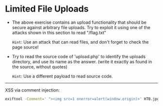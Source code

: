 # Limited File Uploads

- The above exercise contains an upload functionality that should be secure against arbitrary file uploads.
 Try to exploit it using one of the attacks shown in this section to read "/flag.txt"

  `Hint`: Use an attack that can read files, and don't forget to check the page source!
- Try to read the source code of 'upload.php' to identify the uploads directory, and use its name as the answer. (write it exactly as found in the source, without quotes)
  
  `Hint`: Use a different payload to read source code.
---
  
XSS via comment injection:
```bash
exiftool -Comment=' "><img src=1 onerror=alert(window.origin)>' HTB.jpg
```
